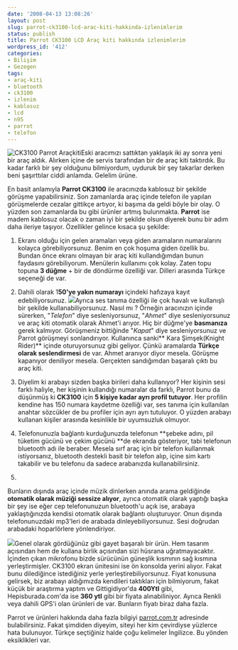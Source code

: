 ```yaml
---
date: '2008-04-13 13:08:26'
layout: post
slug: parrot-ck3100-lcd-arac-kiti-hakkinda-izlenimlerim
status: publish
title: Parrot CK3100 LCD Araç kiti hakkında izlenimlerim
wordpress_id: '412'
categories:
- Bilişim
- Gezegen
tags:
- araç-kiti
- bluetooth
- ck3100
- izlenim
- kablosuz
- lcd
- n95
- parrot
- telefon
---
```


![CK3100 Parrot Araçkiti ](http://blog.arsln.org/image/ck3100_parrot1.jpg)Eski aracımızı sattıktan yaklaşık iki ay sonra yeni bir araç aldık. Alırken içine de servis tarafından bir de araç kiti taktırdık. Bu kadar farklı bir şey olduğunu bilmiyordum, uyduruk bir şey takarlar derken beni şaşırttılar ciddi anlamda. Gelelim ürüne.

En basit anlamıyla **Parrot CK3100** ile aracınızda kablosuz bir şekilde görüşme yapabilirsiniz. Son zamanlarda araç içinde telefon ile yapılan görüşmelerde cezalar gittikçe artıyor, ki başıma da geldi böyle bir olay. O yüzden son zamanlarda bu gibi ürünler artmış bulunmakta. **Parrot** ise madem kablosuz olacak o zaman iyi bir şekilde olsun diyerek bunu bir adım daha ileriye taşıyor. Özellikler gelince kısaca şu şekilde:




	
  1. Ekranı olduğu için gelen aramaları veya giden aramaların numaralarını kolayca görebiliyorsunuz. Benim en çok hoşuma giden özellik bu. Bundan önce ekranı olmayan bir araç kiti kullandığımdan bunun faydasını görebiliyorum. Menülerin kullanımı çok kolay. Zaten topu topuna **3 düğme** + bir de döndürme özelliği var. Dilleri arasında Türkçe seçeneği de var. 


	
  2. Dahili olarak 1**50'ye yakın numarayı** içindeki hafızaya kayıt edebiliyorsunuz. [![](http://blog.arsln.org/image/parrot_ck_3100_ecran_lcd.jpg)](http://blog.arsln.org/image/parrot_ck_3100_ecran_lcd.jpg)Ayrıca ses tanıma özelliği ile çok havalı ve kullanışlı bir şekilde kullanabiliyorsunuz. Nasıl mı ? Örneğin aracınızın içinde sürerken, "_Telefon_" diye sesleniyorsunuz, "_Ahmet_" diye sesleniyorsunuz ve araç kiti otomatik olarak Ahmet'i arıyor. Hiç bir düğme'ye **basmanıza** gerek kalmıyor. Görüşmeniz bittiğinde "_Kapat_" diye sesleniyorsunuz ve Parrot görüşmeyi sonlandırıyor. Kullanınca sanki** Kara Şimşek(Knight Rider)** içinde oturuyorsunuz gibi geliyor. Çünkü aramalarda **Türkçe olarak seslendirmesi** de var. Ahmet aranıyor diyor mesela. Görüşme kapanıyor deniliyor mesela. Gerçekten sandığımdan başaralı çıktı bu araç kiti. 



	
  3. Diyelim ki arabayı sizden başka birileri daha kullanıyor? Her kişinin sesi farklı haliyle, her kişinin kullandığı numaralar da farklı, Parrot bunu da düşünmüş ki **CK3100** için  **5 kişiye kadar ayrı profil tutuyor**. Her profilin kendine has 150 numara kaydetme özelliği var, ses tanıma için kullanılan anahtar sözcükler de bu profiler için ayrı ayrı tutuluyor. O yüzden arabayı kullanan kişiler arasında kesinlikle bir uyumsuzluk olmuyor. 



	
  4. Telefonunuzla bağlantı kurduğunuzda telefonun **şebeke adını, pil tüketim gücünü ve çekim gücünü **de ekranda gösteriyor, tabi telefonun bluetooth adı ile beraber. Mesela sırf araç için bir telefon kullanmak istiyorsanız, bluetooth destekli basit bir telefon alıp, içine sim kartı takabilir ve bu telefonu da sadece arabanızda kullanabilirsiniz.

 
	
  5. 
Bunların dışında araç içinde müzik dinlerken anında arama geldiğinde **otomatik olarak müziği sessize alıyor**, ayrıca otomatik olarak yaptığı başka bir şey ise eğer cep telefonunuzun bluetooth'u açık ise, arabaya yaklaştığınızda kendisi otomatik olarak bağlantı oluşturuyor. Onun dışında telefonunuzdaki mp3'leri de arabada dinleyebiliyorsunuz. Sesi doğrudan arabadaki hoparlörlere yönlendiriyor. 


 

![](http://blog.arsln.org/image/parrot-arac.jpg)Genel olarak gördüğünüz gibi gayet başaralı bir ürün. Hem tasarım açısından hem de kullana birlik açısından sizi hüsrana uğratmayacaktır. İçinden çıkan mikrofonu bizde sürücünün güneşlik kısmının sağ kısmına yerleştirmişler. CK3100 ekran ünitesini ise ön konsolda yerini alıyor. Fakat bunu dilediğince istediğiniz yerle yerleştirebiliyorsunuz.  Fiyat konusuna gelirsek, biz arabayı aldığımızda kendileri taktıkları için bilmiyorum, fakat küçük bir araştırma yaptım ve Gittigidiyor'da **400Ytl** gibi, Hepisburada.com'da ise **360 ytl** gibi bir fiyata alınabiliniyor. Ayrıca Renkli veya dahili GPS'i olan ürünleri de var. Bunların fiyatı biraz daha fazla. 

Parrot ve ürünleri hakkında daha fazla bilgiyi [parrot.com.tr](http://www.parrot.com.tr) adresinde bulabilirsiniz. Fakat şimdiden diyeyim, siteyi her kim çevirdiyse yüzlerce hata bulunuyor. Türkçe seçtiğiniz halde çoğu kelimeler İngilizce. Bu yönden eksiklikleri var. 


